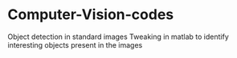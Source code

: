 # Computer-Vision-codes
Object detection in standard images
Tweaking in matlab to identify interesting objects present in the images
